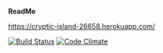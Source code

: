 **ReadMe**

https://cryptic-island-26658.herokuapp.com/

[![Build Status](https://travis-ci.org/iilumme/wadror.png)](https://travis-ci.org/iilumme/wadror)
[![Code Climate](https://codeclimate.com/github/iilumme/wadror.png)](https://codeclimate.com/github/iilumme/wadror)
